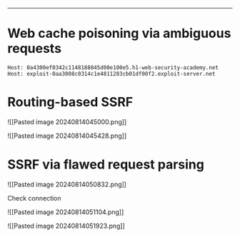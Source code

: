 ____
# Web cache poisoning via ambiguous requests


```
Host: 0a4300ef0342c1148188845d00e100e5.h1-web-security-academy.net
Host: exploit-0aa3008c0314c1e4811283cb01df00f2.exploit-server.net
```

# Routing-based SSRF

![[Pasted image 20240814045000.png]]

![[Pasted image 20240814045428.png]]

# SSRF via flawed request parsing

![[Pasted image 20240814050832.png]]

Check connection 

![[Pasted image 20240814051104.png]]

![[Pasted image 20240814051923.png]]

